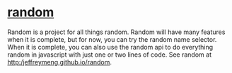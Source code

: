 # [random](http://jeffreymeng.github.io/random)
Random is a project for all things random. Random will have many features when it is complete,  but for now, you can try the random name selector.
 When it is complete, you can also use the random api to do everything random in javascript with just one or two lines of code.
 See random at [http:/jeffreymeng.github.io/random](http://jeffreymeng.github.io/random).
